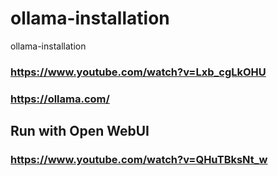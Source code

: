 # ollama-installation
ollama-installation

### https://www.youtube.com/watch?v=Lxb_cgLkOHU
### https://ollama.com/

## Run with Open WebUI
### https://www.youtube.com/watch?v=QHuTBksNt_w

